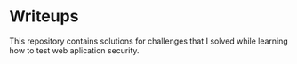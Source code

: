 # Writeups
This repository contains solutions for challenges that I solved while learning how to test web aplication security.
